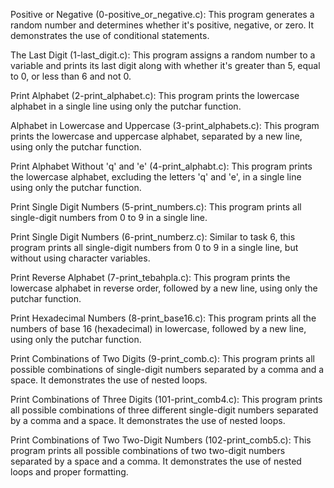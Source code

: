Positive or Negative (0-positive_or_negative.c): This program generates a random number and determines whether it's positive, negative, or zero. It demonstrates the use of conditional statements.

The Last Digit (1-last_digit.c): This program assigns a random number to a variable and prints its last digit along with whether it's greater than 5, equal to 0, or less than 6 and not 0.

Print Alphabet (2-print_alphabet.c): This program prints the lowercase alphabet in a single line using only the putchar function.

Alphabet in Lowercase and Uppercase (3-print_alphabets.c): This program prints the lowercase and uppercase alphabet, separated by a new line, using only the putchar function.

Print Alphabet Without 'q' and 'e' (4-print_alphabt.c): This program prints the lowercase alphabet, excluding the letters 'q' and 'e', in a single line using only the putchar function.

Print Single Digit Numbers (5-print_numbers.c): This program prints all single-digit numbers from 0 to 9 in a single line.

Print Single Digit Numbers (6-print_numberz.c): Similar to task 6, this program prints all single-digit numbers from 0 to 9 in a single line, but without using character variables.

Print Reverse Alphabet (7-print_tebahpla.c): This program prints the lowercase alphabet in reverse order, followed by a new line, using only the putchar function.

Print Hexadecimal Numbers (8-print_base16.c): This program prints all the numbers of base 16 (hexadecimal) in lowercase, followed by a new line, using only the putchar function.

Print Combinations of Two Digits (9-print_comb.c): This program prints all possible combinations of single-digit numbers separated by a comma and a space. It demonstrates the use of nested loops.

Print Combinations of Three Digits (101-print_comb4.c): This program prints all possible combinations of three different single-digit numbers separated by a comma and a space. It demonstrates the use of nested loops.

Print Combinations of Two Two-Digit Numbers (102-print_comb5.c): This program prints all possible combinations of two two-digit numbers separated by a space and a comma. It demonstrates the use of nested loops and proper formatting.
